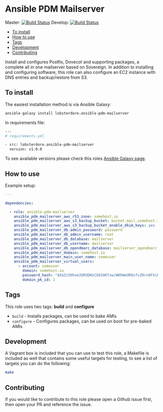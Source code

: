 # Ansible PDM Mailserver

Master: [![Build Status](https://travis-ci.org/lobsterdore/ansible-pdm-mailserver.svg?branch=master)](https://travis-ci.org/lobsterdore/ansible-pdm-mailserver)
Develop: [![Build Status](https://travis-ci.org/lobsterdore/ansible-pdm-mailserver.svg?branch=develop)](https://travis-ci.org/lobsterdore/ansible-pdm-mailserver)

* [To install](#to-install)
* [How to use](#how-to-use)
* [Tags](#tags)
* [Development](#development)
* [Contributing](#contributing)

Install and configures Postfix, Dovecot and supporting packages, a complete all in one
mailserver based on Sovereign. In addition to installing and configuring software, this
role can also configure an EC2 instance with DNS entries and backup/restore from S3.





## To install

The easiest installation method is via Ansible Galaxy:

```BASH
ansible-galaxy install lobsterdore.ansible-pdm-mailserver
```

In requirements file:

```BASH
---
# requirements.yml

- src: lobsterdore.ansible-pdm-mailserver
  version: v1.0.0

```

To see available versions please check this roles [Ansible Galaxy page](https://galaxy.ansible.com/lobsterdore/ansible-pdm-mailserver/).




## How to use

Example setup:

```YAML
---

dependencies:

  - role: ansible-pdm-mailserver
    ansible_pdm_mailserver_aws_r53_zone: somehost.io
    ansible_pdm_mailserver_aws_s3_backup_bucket: bucket.mail.somehost.io
    ansible_pdm_mailserver_aws_s3_backup_bucket_enable_dkim_keys: yes
    ansible_pdm_mailserver_db_admin_password: password
    ansible_pdm_mailserver_db_admin_username: root
    ansible_pdm_mailserver_db_database: mailserver
    ansible_pdm_mailserver_db_username: mailserver
    ansible_pdm_mailserver_db_opendmarc_database: mailserver_opendmarc
    ansible_pdm_mailserver_domain: somehost.io
    ansible_pdm_mailserver_main_user_name: someuser
    ansible_pdm_mailserver_virtual_users:
      - account: someuser
        domain: somehost.io
        password_hash: "$6$Zz50hoe2bM3DNiCO$S8Kfxw/WHhWeUROzfvZ0rn8FXiPSiRCoV0oHQFMizzE5ugUk4xufBb0K/t5oCEMs4AE8XySywmGpXRF3/UlWA1"
        domain_pk_id: 1

```




## Tags

This role uses two tags: **build** and **configure**

* `build` - Installs packages, can be used to bake AMIs
* `configure` - Configures packages, can be used on boot for pre-baked AMIs




## Development

A Vagrant box is included that you can use to test this role, a Makefile is included as well
that contains some useful targets for testing, to see a list of targets you can do the following:

```BASH
make
```




## Contributing

If you would like to contribute to this role please open a Github issue first, then open your PR and reference the issue.
